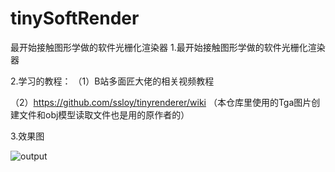 # tinySoftRender
最开始接触图形学做的软件光栅化渲染器
1.最开始接触图形学做的软件光栅化渲染器

2.学习的教程：
（1）B站多面匠大佬的相关视频教程

（2）https://github.com/ssloy/tinyrenderer/wiki
（本仓库里使用的Tga图片创建文件和obj模型读取文件也是用的原作者的）

3.效果图

![output](https://github.com/user-attachments/assets/f1f275f5-041d-4588-b53c-83abee0e7769)
